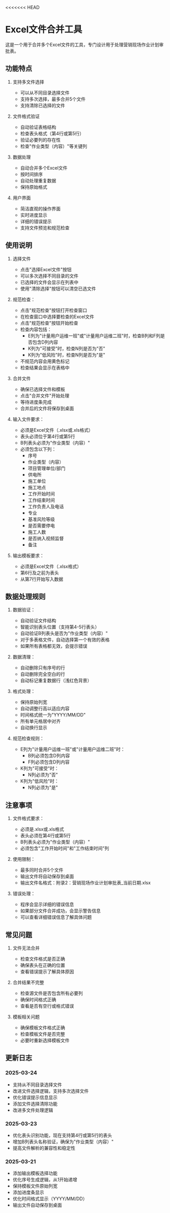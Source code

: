<<<<<<< HEAD
# Excel文件合并工具

这是一个用于合并多个Excel文件的工具，专门设计用于处理营销现场作业计划审批表。

## 功能特点

1. 支持多文件选择
   - 可以从不同目录选择文件
   - 支持多次选择，最多合并5个文件
   - 支持清除已选择的文件

2. 文件格式验证
   - 自动验证表格结构
   - 检查表头格式（第4行或第5行）
   - 验证必要列的存在性
   - 检查"作业类型（内容）"等关键列

3. 数据处理
   - 自动合并多个Excel文件
   - 按时间排序
   - 自动处理重复数据
   - 保持原始格式

4. 用户界面
   - 简洁直观的操作界面
   - 实时进度显示
   - 详细的错误提示
   - 支持文件预览和规范检查

## 使用说明

1. 选择文件
   - 点击"选择Excel文件"按钮
   - 可以多次选择不同目录的文件
   - 已选择的文件会显示在列表中
   - 使用"清除选择"按钮可以清空已选文件

5. 规范检查：
   - 点击"规范检查"按钮打开检查窗口
   - 在检查窗口中选择要检查的Excel文件
   - 点击"规范检查"按钮开始检查
   - 检查内容包括：
     - E列为"计量用户运维一班"或"计量用户运维二班"时，检查B列和F列是否包含D列内容
     - K列为"可接受"时，检查N列是否为"否"
     - K列为"低风险"时，检查N列是否为"是"
   - 不规范内容会用黄色标记
   - 检查结果会显示在表格中

3. 合并文件
   - 确保已选择文件和模板
   - 点击"合并文件"开始处理
   - 等待进度条完成
   - 合并后的文件将保存到桌面

1. 输入文件要求：
   - 必须是Excel文件（.xlsx或.xls格式）
   - 表头必须位于第4行或第5行
   - B列表头必须为"作业类型（内容）"
   - 必须包含以下列：
     - 序号
     - 作业类型（内容）
     - 项目管理单位/部门
     - 供电所
     - 施工单位
     - 施工地点
     - 工作开始时间
     - 工作结束时间
     - 工作负责人及电话
     - 专业
     - 基准风险等级
     - 是否需要停电
     - 施工人数
     - 是否纳入视频监督
     - 备注

2. 输出模板要求：
   - 必须是Excel文件（.xlsx格式）
   - 第6行及之前为表头
   - 从第7行开始写入数据

## 数据处理规则

1. 数据验证：
   - 自动验证文件结构
   - 智能识别表头位置（支持第4-5行表头）
   - 自动验证B列表头是否为"作业类型（内容）"
   - 对于多表格文件，自动选择第一个有效的表格
   - 如果所有表格都无效，会提示错误

2. 数据清理：
   - 自动删除只有序号的行
   - 自动删除完全空白的行
   - 自动标记重复数据行（浅红色背景）

3. 格式处理：
   - 保持原始列宽
   - 自动调整行高以适应内容
   - 时间格式统一为"YYYY/MM/DD"
   - 所有单元格居中对齐
   - 自动换行显示

4. 规范检查规则：
   - E列为"计量用户运维一班"或"计量用户运维二班"时：
     - B列必须包含D列内容
     - F列必须包含D列内容
   - K列为"可接受"时：
     - N列必须为"否"
   - K列为"低风险"时：
     - N列必须为"是"

## 注意事项

1. 文件格式要求：
   - 必须是.xlsx或.xls格式
   - 表头必须在第4行或第5行
   - B列表头必须为"作业类型（内容）"
   - 必须包含"工作开始时间"和"工作结束时间"列

2. 使用限制：
   - 最多同时合并5个文件
   - 输出文件将自动保存到桌面
   - 输出文件名格式：附录2：营销现场作业计划审批表_当前日期.xlsx

3. 错误处理：
   - 程序会显示详细的错误信息
   - 如果部分文件合并成功，会显示警告信息
   - 可以查看详细错误信息了解具体问题

## 常见问题

1. 文件无法合并
   - 检查文件格式是否正确
   - 确保表头在正确的位置
   - 查看错误提示了解具体原因

2. 合并结果不完整
   - 检查源文件是否包含所有必要列
   - 确保时间格式正确
   - 查看是否有空行或格式错误

3. 模板相关问题
   - 确保模板文件格式正确
   - 检查模板文件是否完整
   - 必要时重新选择模板文件

## 更新日志

### 2025-03-24
- 支持从不同目录选择文件
- 改进文件选择逻辑，支持多次选择文件
- 优化错误提示信息显示
- 添加文件选择清除功能
- 改进多文件处理逻辑

### 2025-03-23
- 优化表头识别功能，现在支持第4行或第5行的表头
- 增加B列表头名称验证，确保为"作业类型（内容）"
- 提高文件解析的兼容性和稳定性

### 2025-03-21
- 添加输出模板选择功能
- 优化序号生成逻辑，从1开始递增
- 保持模板文件原始列宽
- 添加进度条显示
- 优化时间格式显示（YYYY/MM/DD）
- 输出文件自动保存到桌面
